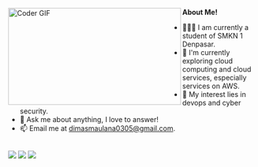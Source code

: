 **About Me!**
<img align="left" width=350px height=197px src="https://4.bp.blogspot.com/-G62v5yEBEFw/Wkh2kTr1t0I/AAAAAAAAChw/hIhhuFghCPcQ5rQ0sV_9CWWJ8dQT5sLUACLcBGAs/s400/TypingonComputer.gif" alt="Coder GIF" width="500" height="400" style="max-width: 100%;">


- 👨🏽‍💻 I am currently a student of SMKN 1 Denpasar.
- 🌱 I'm currently exploring cloud computing and cloud services, especially services on AWS.
- 🤔 My interest lies in devops and cyber security.
- 💬 Ask me about anything, I love to answer!
- 📫 Email me at [dimasmaulana0305@gmail.com](mailto:dimasmaulana0305@gmail.com).
<br>
<img src="https://github-readme-stats.vercel.app/api/top-langs/?username=dimasma0305&amp;theme=dark&amp;layout=compact&amp;card_width=445&hide_border=truedark&icon_color=fad000">
<img src="https://github-readme-stats.vercel.app/api?username=dimasma0305&show_icons=true&hide_border=true&count_private=true&theme=dark&icon_color=fad000">
<img src="https://github-readme-streak-stats.herokuapp.com/?user=dimasma0305&show_icons=true&hide_border=true&count_private=true&theme=dark&icon_color=fad000&">

